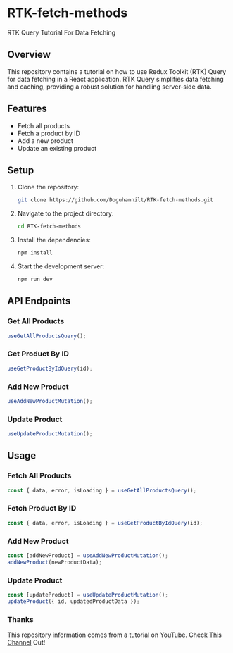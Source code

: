 
# RTK-fetch-methods

RTK Query Tutorial For Data Fetching

## Overview

This repository contains a tutorial on how to use Redux Toolkit (RTK) Query for data fetching in a React application. RTK Query simplifies data fetching and caching, providing a robust solution for handling server-side data.

## Features

- Fetch all products
- Fetch a product by ID
- Add a new product
- Update an existing product

## Setup

1. Clone the repository:
    ```sh
    git clone https://github.com/Doguhannilt/RTK-fetch-methods.git
    ```
2. Navigate to the project directory:
    ```sh
    cd RTK-fetch-methods
    ```
3. Install the dependencies:
    ```sh
    npm install
    ```
4. Start the development server:
    ```sh
    npm run dev
    ```

## API Endpoints

### Get All Products
```javascript
useGetAllProductsQuery();
```

### Get Product By ID
```javascript
useGetProductByIdQuery(id);
```

### Add New Product
```javascript
useAddNewProductMutation();
```

### Update Product
```javascript
useUpdateProductMutation();
```

## Usage

### Fetch All Products
```javascript
const { data, error, isLoading } = useGetAllProductsQuery();
```

### Fetch Product By ID
```javascript
const { data, error, isLoading } = useGetProductByIdQuery(id);
```

### Add New Product
```javascript
const [addNewProduct] = useAddNewProductMutation();
addNewProduct(newProductData);
```

### Update Product
```javascript
const [updateProduct] = useUpdateProductMutation();
updateProduct({ id, updatedProductData });
```

### Thanks
This repository information comes from a tutorial on YouTube. Check <a href="https://www.youtube.com/watch?v=CI8VeG0GI-M">This Channel</a> Out!

